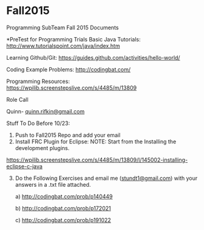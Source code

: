# Fall2015
Programming SubTeam Fall 2015 Documents

*PreTest for Programming Trials
Basic Java Tutorials: http://www.tutorialspoint.com/java/index.htm

Learning Github/Git: https://guides.github.com/activities/hello-world/

Coding Example Problems: http://codingbat.com/

Programming Resources: https://wpilib.screenstepslive.com/s/4485/m/13809

Role Call 


Quinn- quinn.rifkin@gmail.com

Stuff To Do Before 10/23:

1) Push to Fall2015 Repo and add your email
2) Install FRC Plugin for Eclipse:
	NOTE: Start from the Installing the development plugins.
	
 https://wpilib.screenstepslive.com/s/4485/m/13809/l/145002-installing-eclipse-c-java
	
3) Do the Following Exercises and email me (stundt1@gmail.com) with your answers in a .txt file attached. 

	a) http://codingbat.com/prob/p140449

	b) http://codingbat.com/prob/p172021

	c) http://codingbat.com/prob/p191022
	
